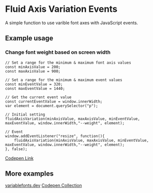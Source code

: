# Fluid Axis Variation Events
A simple function to use varible font axes with JavaScript events.

## Example usage

### Change font weight based on screen width

```
// Set a range for the minimum & maximum font axis values
const minAxisValue = 200;
const maxAxisValue = 900;

// Set a range for the minimum & maximum event values
const minEventValue = 320;
const maxEventValue = 1440;

// Get the current event value
const currentEventValue = window.innerWidth;
var element = document.querySelector("p");

// Initial setting
fluidAxisVariation(minAxisValue, maxAxisValue, minEventValue, maxEventValue, window.innerWidth,"--weight", element);

// Event
window.addEventListener("resize", function(){
    fluidAxisVariation(minAxisValue, maxAxisValue, minEventValue, maxEventValue, window.innerWidth,"--weight", element);
}, false);
```

[Codepen Link](https://codepen.io/mandymichael/pen/oPoaEL)

## More examples
[variablefonts.dev](https://variablefonts.dev)
[Codepen Collection](https://codepen.io/collection/XqRLMb/)